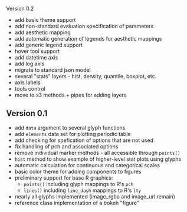 Version 0.2

- add basic theme support
- add non-standard evaluation specification of parameters
- add aesthetic mapping
- add automatic generation of legends for aesthetic mappings
- add generic legend support
- hover tool support
- add datetime axis
- add log axis
- migrate to standard json model
- several "stats" layers - hist, density, quantile, boxplot, etc.
- axis labels
- tools control
- move to s3 methods + pipes for adding layers

Version 0.1
----------------------------------------------------------------------

- add `data` argument to several glyph functions
- add `elements` data set for plotting periodic table
- add checking for spefication of options that are not used
- fix handling of pch and associated options
- remove individual marker methods - all accessible through `points()`
- `hist` method to show example of higher-level stat plots using glyphs
- automatic calculation for continuous and categorical scales
- basic color theme for adding components to figures
- preliminary support for base R graphics:
  - `points()` including glyph mappings to R's `pch`
  - `lines()` including `line_dash` mappings to R's `lty`
- nearly all glyphs implemented (image\_rgba and image\_url remain)
- reference class implementation of a bokeh "figure"
